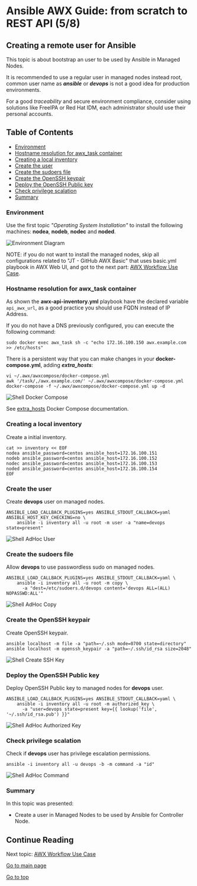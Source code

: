 # Ansible AWX Guide: from scratch to REST API (5/8)

## Creating a remote user for Ansible

This topic is about bootstrap an user to be used by Ansible in Managed Nodes.

It is recommended to use a regular user in managed nodes instead root, common user name as ***ansible*** or ***devops*** is not a good idea for production environments.

For a good *traceability* and secure environment compliance, consider using solutions like FreeIPA or Red Hat IDM, each administrator should use their personal accounts.

## Table of Contents

- [Environment](#Environment)
- [Hostname resolution for awx_task container](#Hostname-resolution-for-awx_task-container)
- [Creating a local inventory](#Creating-a-local-inventory)
- [Create the user](#Create-the-user)
- [Create the sudoers file](#Create-the-sudoers-file)
- [Create the OpenSSH keypair](#Create-the-OpenSSH-keypair)
- [Deploy the OpenSSH Public key](#Deploy-the-OpenSSH-Public-key)
- [Check privilege scalation](#Check-privilege-scalation)
- [Summary](#Summary)

### Environment

Use the first topic *"Operating System Installation"* to install the following machines: **nodea**, **nodeb**, **nodec** and **noded**.

![Environment Diagram](5_createuser_images/diagram_env.png)

NOTE: if you do not want to install the managed nodes, skip all configurations related to "JT - GitHub AWX Basic" that uses basic.yml playbook in AWX Web UI, and got to the next part: [AWX Workflow Use Case](6_workflow.md).

### Hostname resolution for awx_task container

As shown the **awx-api-inventory.yml** playbook have the declared variable `api_awx_url`, as a good practice you should use FQDN instead of IP Address.

If you do not have a DNS previously configured, you can execute the following command:

```shell
sudo docker exec awx_task sh -c "echo 172.16.100.150 awx.example.com >> /etc/hosts"
```

There is a persistent way that you can make changes in your **docker-compose.yml**, adding ***extra_hosts***:

```shell
vi ~/.awx/awxcompose/docker-compose.yml
awk '/task/,/awx.example.com/' ~/.awx/awxcompose/docker-compose.yml
docker-compose -f ~/.awx/awxcompose/docker-compose.yml up -d
```

![Shell Docker Compose](5_createuser_images/shell_docker_compose.png)

See [extra_hosts](https://docs.docker.com/compose/compose-file/#extra_hosts) Docker Compose documentation.

### Creating a local inventory

Create a initial inventory.

```shell
cat >> inventory << EOF
nodea ansible_password=centos ansible_host=172.16.100.151
nodeb ansible_password=centos ansible_host=172.16.100.152
nodec ansible_password=centos ansible_host=172.16.100.153
noded ansible_password=centos ansible_host=172.16.100.154
EOF
```

### Create the user

Create **devops** user on managed nodes.

```shell
ANSIBLE_LOAD_CALLBACK_PLUGINS=yes ANSIBLE_STDOUT_CALLBACK=yaml ANSIBLE_HOST_KEY_CHECKING=no \
    ansible -i inventory all -u root -m user -a "name=devops state=present"
```

![Shell AdHoc User](5_createuser_images/shell_adhoc_user.png)

### Create the sudoers file

Allow **devops** to use passwordless sudo on managed nodes.

```shell
ANSIBLE_LOAD_CALLBACK_PLUGINS=yes ANSIBLE_STDOUT_CALLBACK=yaml \
    ansible -i inventory all -u root -m copy \
      -a "dest=/etc/sudoers.d/devops content='devops ALL=(ALL) NOPASSWD:ALL'"
```

![Shell AdHoc Copy](5_createuser_images/shell_adhoc_copy.png)

### Create the OpenSSH keypair

Create OpenSSH keypair.

```shell
ansible localhost -m file -a "path=~/.ssh mode=0700 state=directory"
ansible localhost -m openssh_keypair -a "path=~/.ssh/id_rsa size=2048"
```

![Shell Create SSH Key](5_createuser_images/shell_sshkeygen.png)

### Deploy the OpenSSH Public key

Deploy OpenSSH Public key to managed nodes for **devops** user.

```shell
ANSIBLE_LOAD_CALLBACK_PLUGINS=yes ANSIBLE_STDOUT_CALLBACK=yaml \
    ansible -i inventory all -u root -m authorized_key \
      -a "user=devops state=present key={{ lookup('file', '~/.ssh/id_rsa.pub') }}"
```

![Shell AdHoc Authorized Key](5_createuser_images/shell_adhoc_authorizedkey.png)

### Check privilege scalation

Check if **devops** user has privilege escalation permissions.

```shell
ansible -i inventory all -u devops -b -m command -a "id"
```

![Shell AdHoc Command](5_createuser_images/shell_adhoc_command.png)

### Summary

In this topic was presented:

- Create a user in Managed Nodes to be used by Ansible for Controller Node.

## Continue Reading

Next topic: [AWX Workflow Use Case](6_workflow.md)

[Go to main page](README.md)

[Go to top](#Creating-a-remote-user-for-Ansible)
